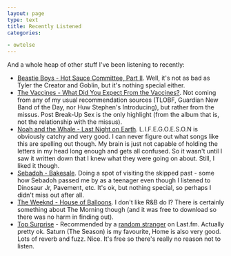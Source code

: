 ```yaml
---
layout: page
type: text
title: Recently Listened
categories: 

- owtelse
---
```

And a whole heap of other stuff I've been listening to recently:

* [Beastie Boys - Hot Sauce Committee, Part II](http://hotsaucecommittee.com/). Well, it's not as bad as Tyler the Creator and Goblin, but it's nothing special either. 
* [The Vaccines - What Did You Expect From the Vaccines?](http://www.thevaccines.co.uk/). Not coming from any of my usual recommendation sources (TLOBF, Guardian New Band of the Day, nor Huw Stephen's Introducing), but rather from the missus. Post Break-Up Sex is the only highlight (from the album that is, not the relationship with the missus).
* [Noah and the Whale - Last Night on Earth](http://www.noahandthewhale.com/album.html). L.I.F.E.G.O.E.S.O.N is obviously catchy and very good. I can never figure out what songs like this are spelling out though. My brain is just not capable of holding the letters in my head long enough and gets all confused. So it wasn't until I saw it written down that I knew what they were going on about. Still, I liked it though.
* [Sebadoh - Bakesale](http://www.sebadoh.com/). Doing a spot of visiting the skipped past - some how Sebadoh passed me by as a teenager even though I listened to Dinosaur Jr, Pavement, etc. It's ok, but nothing special, so perhaps I didn't miss out after all.
* [The Weeknd - House of Balloons](http://the-weeknd.com/). I don't like R&B do I? There is certainly something about The Morning though (and it was free to download so there was no harm in finding out). 
* [Top Surprise](http://www.pugrecords.com/discography/) - Recommended by a [random stranger](http://www.last.fm/user/jongou) on Last.fm. Actually pretty ok. Saturn (The Season) is my favourite, Home is also very good. Lots of reverb and fuzz. Nice. It's free so there's really no reason not to listen.
